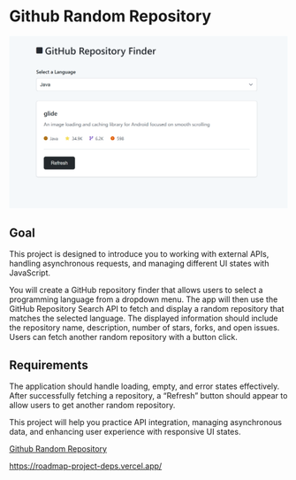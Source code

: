 # Github Random Repository

![Github Random Repository](./Screenshot_grr.png)

## Goal

This project is designed to introduce you to working with external APIs, handling asynchronous requests, and managing different UI states with JavaScript.

You will create a GitHub repository finder that allows users to select a programming language from a dropdown menu. The app will then use the GitHub Repository Search API to fetch and display a random repository that matches the selected language. The displayed information should include the repository name, description, number of stars, forks, and open issues. Users can fetch another random repository with a button click.



## Requirements
The application should handle loading, empty, and error states effectively. After successfully fetching a repository, a “Refresh” button should appear to allow users to get another random repository.

This project will help you practice API integration, managing asynchronous data, and enhancing user experience with responsive UI states.

[Github Random Repository](https://roadmap.sh/projects/github-random-repo)

https://roadmap-project-deps.vercel.app/
